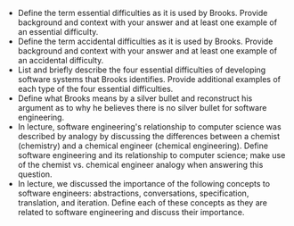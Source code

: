 - Define the term essential difficulties as it is used by Brooks. Provide background and context with your answer and at least one example of an essential difficulty.
- Define the term accidental difficulties as it is used by Brooks. Provide background and context with your answer and at least one example of an accidental difficulty.
- List and briefly describe the four essential difficulties of developing software systems that Brooks identifies. Provide additional examples of each type of the four essential difficulties.
- Define what Brooks means by a silver bullet and reconstruct his argument as to why he believes there is no silver bullet for software engineering.
- In lecture, software engineering's relationship to computer science was described by analogy by discussing the differences between a chemist (chemistry) and a chemical engineer (chemical engineering). Define software engineering and its relationship to computer science; make use of the chemist vs. chemical engineer analogy when answering this question.
- In lecture, we discussed the importance of the following concepts to software engineers: abstractions, conversations, specification, translation, and iteration. Define each of these concepts as they are related to software engineering and discuss their importance.